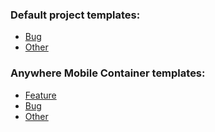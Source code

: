 <!--Please enable description PREVIEW-->
<!--This allows to see clickable links that enables particular templates-->
<!--Please select appropriate template based on your issue type and project-->

### Default project templates:
* [Bug](?expand=1&template=android-bug.md)
* [Other](?expand=1&template=default-other.md)

### Anywhere Mobile Container templates:
* [Feature](?expand=1&template=aw_mobile_container-feature.md)
* [Bug](?expand=1&template=aw_mobile_container-bug.md)
* [Other](?expand=1&template=aw_mobile_container-other.md)